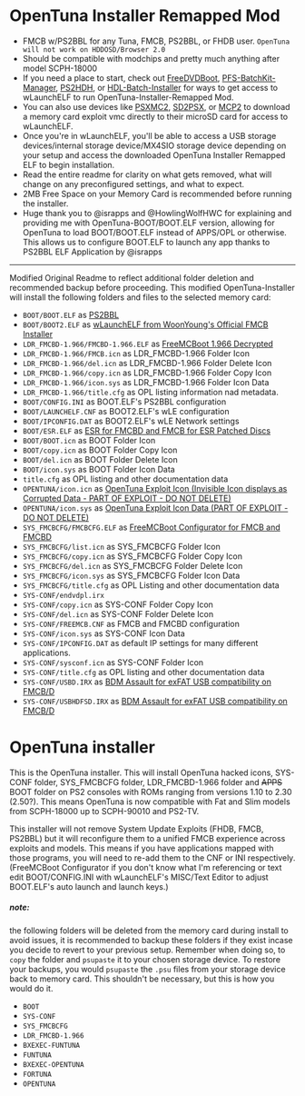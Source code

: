 # OpenTuna Installer Remapped Mod
* FMCB w/PS2BBL for any Tuna, FMCB, PS2BBL, or FHDB user. `OpenTuna will not work on HDDOSD/Browser 2.0`
* Should be compatible with modchips and pretty much anything after model SCPH-18000
* If you need a place to start, check out [FreeDVDBoot](https://github.com/ps2homebrew/FreeDVDBoot), [PFS-BatchKit-Manager](https://github.com/GDX-X/PFS-BatchKit-Manager), [PS2HDH](https://www.psx-place.com/resources/ps2-hdd-decryption-helper.1507/), or [HDL-Batch-Installer](https://github.com/israpps/HDL-Batch-installer) for ways to get access to wLaunchELF to run OpenTuna-Installer-Remapped Mod.
* You can also use devices like [PSXMC2](https://www.bitfunx.com/product/psxmemcard-gen2-memory-card-for-playstation1-ps-one-playstation2-game-consoles/), [SD2PSX](https://sd2psx.net/ps2-exploit.html), or [MCP2](https://qrco.de/bdiiDa) to download a memory card exploit vmc directly to their microSD card for access to wLaunchELF.
* Once you're in wLaunchELF, you'll be able to access a USB storage devices/internal storage device/MX4SIO storage device depending on your setup and access the downloaded OpenTuna Installer Remapped ELF to begin installation.
* Read the entire readme for clarity on what gets removed, what will change on any preconfigured settings, and what to expect.
* 2MB Free Space on your Memory Card is recommended before running the installer.
* Huge thank you to @israpps and @HowlingWolfHWC for explaining and providing me with OpenTuna-BOOT/BOOT.ELF version, allowing for OpenTuna to load BOOT/BOOT.ELF instead of APPS/OPL or otherwise. This allows us to configure BOOT.ELF to launch any app thanks to PS2BBL ELF Application by @israpps
---------------------------------
Modified Original Readme to reflect additional folder deletion and recommended backup before proceeding.
This modified OpenTuna-Installer will install the following folders and files to the selected memory card:

- `BOOT/BOOT.ELF` as [PS2BBL](https://israpps.github.io/PlayStation2-Basic-BootLoader/)
- `BOOT/BOOT2.ELF` as [wLaunchELF from WoonYoung's Official FMCB Installer](https://sites.google.com/view/ysai187/home/projects/fmcbfhdb#h.p_e31_CKrrgS5f)
- `LDR_FMCBD-1.966/FMCBD-1.966.ELF` as [FreeMCBoot 1.966 Decrypted](https://github.com/israpps/FreeMcBoot-Installer/tree/master/Decrypted_FreeMcBoot)
- `LDR_FMCBD-1.966/FMCB.icn` as LDR_FMCBD-1.966 Folder Icon
- `LDR_FMCBD-1.966/del.icn` as LDR_FMCBD-1.966 Folder Delete Icon
- `LDR_FMCBD-1.966/copy.icn` as LDR_FMCBD-1.966 Folder Copy Icon
- `LDR_FMCBD-1.966/icon.sys` as LDR_FMCBD-1.966 Folder Icon Data
- `LDR_FMCBD-1.966/title.cfg` as OPL listing information nad metadata.
- `BOOT/CONFIG.INI` as BOOT.ELF's PS2BBL configuration
- `BOOT/LAUNCHELF.CNF` as BOOT2.ELF's wLE configuration
- `BOOT/IPCONFIG.DAT` as BOOT2.ELF's wLE Network settings
- `BOOT/ESR.ELF` as [ESR for FMCBD and FMCB for ESR Patched Discs](https://www.psx-place.com/threads/esr.30217/)
- `BOOT/BOOT.icn` as BOOT Folder Icon
- `BOOT/copy.icn` as BOOT Folder Copy Icon
- `BOOT/del.icn` as BOOT Folder Delete Icon
- `BOOT/icon.sys` as BOOT Folder Icon Data
- `title.cfg` as OPL listing and other documentation data
- `OPENTUNA/icon.icn` as [OpenTuna Exploit Icon (Invisible Icon displays as Corrupted Data - PART OF EXPLOIT - DO NOT DELETE)](https://www.psx-place.com/resources/fmcb-1-9-for-opentuna.1177/)
- `OPENTUNA/icon.sys` as [OpenTuna Exploit Icon Data (PART OF EXPLOIT - DO NOT DELETE)](https://www.psx-place.com/resources/fmcb-1-9-for-opentuna.1177/)
- `SYS_FMCBCFG/FMCBCFG.ELF` as [FreeMCBoot Configurator for FMCB and FMCBD](https://israpps.github.io/FreeMcBoot-Installer/test/8_Downloads.html)
- `SYS_FMCBCFG/list.icn` as SYS_FMCBCFG Folder Icon
- `SYS_FMCBCFG/copy.icn` as SYS_FMCBCFG Folder Copy Icon
- `SYS_FMCBCFG/del.icn` as SYS_FMCBCFG Folder Delete Icon
- `SYS_FMCBCFG/icon.sys` as SYS_FMCBCFG Folder Icon Data
- `SYS_FMCBCFG/title.cfg` as OPL Listing and other documentation data
- `SYS-CONF/endvdpl.irx`
- `SYS-CONF/copy.icn` as SYS-CONF Folder Copy Icon
- `SYS-CONF/del.icn` as SYS-CONF Folder Delete Icon
- `SYS-CONF/FREEMCB.CNF` as FMCB and FMCBD configuration
- `SYS-CONF/icon.sys` as SYS-CONF Icon Data
- `SYS-CONF/IPCONFIG.DAT` as default IP settings for many different applications.
- `SYS-CONF/sysconf.icn` as SYS-CONF Folder Icon
- `SYS-CONF/title.cfg` as OPL listing and other documentation data
- `SYS-CONF/USBD.IRX` as [BDM Assault for exFAT USB compatibility on FMCB/D](https://github.com/israpps/BDMAssault)
- `SYS-CONF/USBHDFSD.IRX` as [BDM Assault for exFAT USB compatibility on FMCB/D](https://github.com/israpps/BDMAssault)


# OpenTuna installer

This is the OpenTuna installer. This will install OpenTuna hacked icons, SYS-CONF folder, SYS_FMCBCFG folder, LDR_FMCBD-1.966 folder and ~~APPS~~ BOOT folder on PS2 consoles with ROMs ranging from versions 1.10 to 2.30 (2.50?). This means OpenTuna is now compatible with Fat and Slim models from SCPH-18000 up to SCPH-90010 and PS2-TV.

This installer will not remove System Update Exploits (FHDB, FMCB, PS2BBL) but it will reconfigure them to a unified FMCB experience across exploits and models.
This means if you have applications mapped with those programs, you will need to re-add them to the CNF or INI respectively. (FreeMCBoot Configurator if you don't know what I'm referencing or text edit BOOT/CONFIG.INI with wLaunchELF's MISC/Text Editor to adjust BOOT.ELF's auto launch and launch keys.)


##### note:

the following folders will be deleted from the memory card during install to avoid issues, it is recommended to backup these folders if they exist incase you decide to revert to your previous setup. Remember when doing so, to `copy` the folder and `psupaste` it to your chosen storage device. To restore your backups, you would `psupaste` the `.psu` files from your storage device back to memory card. This shouldn't be necessary, but this is how you would do it.

- `BOOT`
- `SYS-CONF`
- `SYS_FMCBCFG`
- `LDR_FMCBD-1.966`
- `BXEXEC-FUNTUNA`
- `FUNTUNA`
- `BXEXEC-OPENTUNA`
- `FORTUNA`
- `OPENTUNA`
